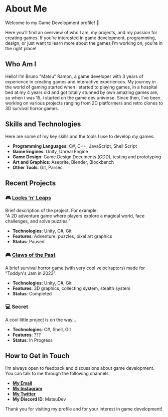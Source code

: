 # About Me

Welcome to my Game Development profile! 🚀

Here you’ll find an overview of who I am, my projects, and my passion for creating games. If you’re interested in game development, programming, design, or just want to learn more about the games I’m working on, you’re in the right place!

## Who Am I

Hello! I’m Bruno "Matsu" Ramon, a game developer with 3 years of experience in creating games and interactive experiences. My journey in the world of gaming started when i started to playing games, in a hospital bed at my 4 years old and got totally stunned by own amazing games are, so when i was 15, i started on the game dev universe. Since then, I’ve been working on various projects ranging from 2D platformers and retro clones to 3D survival horror games.

## Skills and Technologies

Here are some of my key skills and the tools I use to develop my games:

- **Programming Languages**: C#, C++, JavaScript, Shell Script
- **Game Engines**: Unity, Unreal Engine
- **Game Design**: Game Design Documents (GDD), testing and prototyping
- **Art and Graphics**: Aseprite, Blender, Blockbench
- **Other Tools**: Git, Parsec

## Recent Projects

### 🎮 [Locks 'n' Leaps](https://etherisgs.itch.io/locksnleaps)
Brief description of the project. For example:  
"A 2D adventure game where players explore a magical world, face challenges, and solve puzzles."

- **Technologies**: Unity, C#, Git
- **Features**: Adventure, puzzles, pixel art graphics
- **Status**: Paused

### 🎮 [Claws of the Past](https://etherisgs.itch.io/claws-of-the-past)
  A brief survival horror game (with very cool velociraptors) made for "Toddyn's Jam in 2023".

- **Technologies**: Unity, C#, Git
- **Features**: 3D graphics, collecting system, stealth system
- **Status**: Completed

### 💻 Secret
  A cool little project is on the way...

- **Technologies**: C#, Shell, Git
- **Features**: ???
- **Status**: In Progress

## How to Get in Touch

I’m always open to feedback and discussions about game development. You can talk to me through the following channels:

- **[My Email](bruno@arkanus.app)**
- **[My Instagram](https://www.instagram.com/bruno.devv_?igsh=YzljYTk1ODg3Zg==)**
- **[My Twitter](https://x.com/BrunoDevv)**
- **My Discord ID**: MatsuDev

Thank you for visiting my profile and for your interest in game development!
